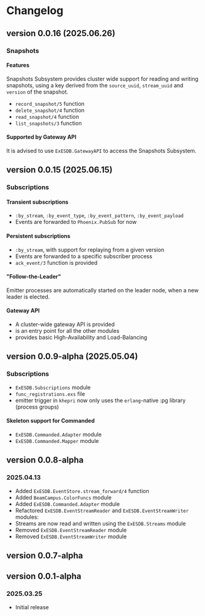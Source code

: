 # Changelog

## version 0.0.16 (2025.06.26)

### Snapshots

#### Features

Snapshots Subsystem provides cluster wide support for reading and writing snapshots, using a key derived from the `source_uuid`, `stream_uuid` and `version` of the snapshot.

- `record_snapshot/5` function
- `delete_snapshot/4` function
- `read_snapshot/4` function
- `list_snapshots/3` function

#### Supported by Gateway API

It is advised to use `ExESDB.GatewayAPI` to access the Snapshots Subsystem.

## version 0.0.15 (2025.06.15)

### Subscriptions

#### Transient subscriptions

- `:by_stream`, `:by_event_type`, `:by_event_pattern`, `:by_event_payload`
- Events are forwarded to `Phoenix.PubSub` for now

#### Persistent subscriptions

- `:by_stream`, with support for replaying from a given version
- Events are forwarded to a specific subscriber process
- `ack_event/3` function is provided

#### "Follow-the-Leader"

Emitter processes are automatically started on the leader node,
when a new leader is elected.

#### Gateway API

- A cluster-wide gateway API is provided
- is an entry point for all the other modules
- provides basic High-Availability and Load-Balancing

## version 0.0.9-alpha (2025.05.04)

### Subscriptions

- `ExESDB.Subscriptions` module
- `func_registrations.exs` file
- emitter trigger in `khepri` now only uses the `erlang`-native :pg library (process groups)

#### Skeleton support for Commanded

- `ExESDB.Commanded.Adapter` module
- `ExESDB.Commanded.Mapper` module

## version 0.0.8-alpha

### 2025.04.13

- Added `ExESDB.EventStore.stream_forward/4` function
- Added `BeamCampus.ColorFuncs` module
- Added `ExESDB.Commanded.Adapter` module
- Refactored `ExESDB.EventStreamReader` and `ExESDB.EventStreamWriter` modules:
- Streams are now read and written using the `ExESDB.Streams` module
- Removed `ExESDB.EventStreamReader` module
- Removed `ExESDB.EventStreamWriter` module

## version 0.0.7-alpha

## version 0.0.1-alpha

### 2025.03.25

- Initial release
